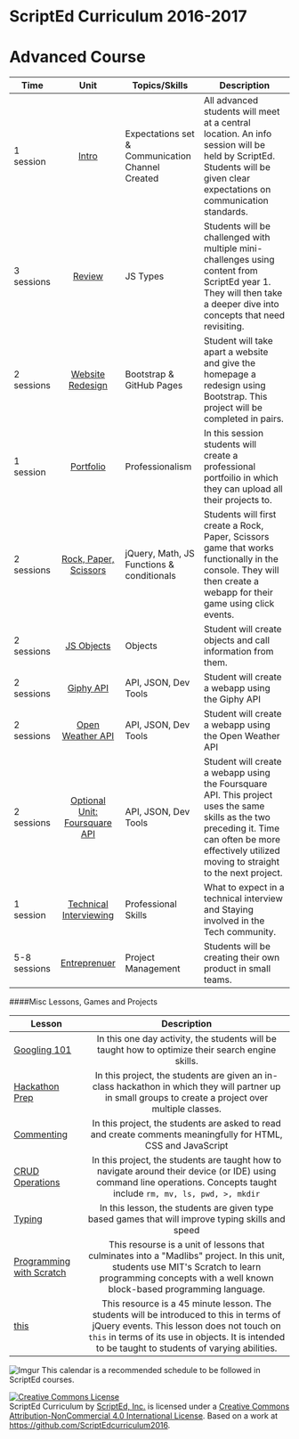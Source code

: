 # ScriptEd Curriculum 2016-2017


Advanced Course
===================

| Time  | Unit | Topics/Skills | Description |
|-------|:-------:|------|--------------|
| 1 session | [Intro](units/0-intro) | Expectations set & Communication Channel Created | All advanced students will meet at a central location. An info session will be held by ScriptEd. Students will be given clear expectations on communication standards. |
| 3 sessions| [Review](units/1-review) | JS Types| Students will be challenged with multiple mini-challenges using content from ScriptEd year 1. They will then take a deeper dive into concepts that need revisiting. |
| 2 sessions | [Website Redesign](units/2-websiteRedesign) | Bootstrap & GitHub Pages| Student will take apart a website and give the homepage a redesign using Bootstrap. This project will be completed in pairs. |
| 1 session| [Portfolio](units/3-portfolio) | Professionalism| In this session students will create a professional portfoilio in which they can upload all their projects to.|
| 2 sessions | [Rock, Paper, Scissors](units/4-RPS) | jQuery, Math, JS Functions & conditionals | Students will first create a Rock, Paper, Scissors game that works functionally in the console. They will then create a webapp for their game using click events.|
| 2 sessions | [JS Objects](units/5-JSobjects) | Objects| Student will create objects and call information from them. |
| 2 sessions | [Giphy API](units/6-giphyAPI) | API, JSON, Dev Tools| Student will create a webapp using the Giphy API|
| 2 sessions | [Open Weather API](units/7-openWeatherAPI) | API, JSON, Dev Tools| Student will create a webapp using the Open Weather API|
| 2 sessions | [Optional Unit: Foursquare API](units/opt-FoursquareAPI) | API, JSON, Dev Tools| Student will create a webapp using the Foursquare API. This project uses the same skills as the two preceding it. Time can often be more effectively utilized moving to straight to the next project. |
| 1 session| [Technical Interviewing](units/8-techInterviewing) | Professional Skills| What to expect in a technical interview and Staying involved in the Tech community. |
| 5-8 sessions | [Entreprenuer](units/9-entrepreneur) | Project Management| Students will be creating their own product in small teams. |

####Misc Lessons, Games and Projects

| Lesson | Description |
|-------|:-------:|
| [Googling 101](../miscLessons/googling101) | In this one day activity, the students will be taught how to optimize their search engine skills.|
|  [Hackathon Prep](https://docs.google.com/presentation/d/188SbubVsDb0FaDEQjokigsEAJ1Ucb1uVuJEqee819WE/edit?usp=sharing)  | In this project, the students are given an in-class hackathon in which they will partner up in small groups to create a project over multiple classes.| 
|  [Commenting](https://docs.google.com/presentation/d/1s7hDP4IZSXYTwa2vAKLHgzXgZW0gDpCPHp6JK3nqczo/edit?usp=sharing)  | In this project, the students are asked to read and create comments meaningfully for HTML, CSS and JavaScript|
|  [CRUD Operations](../miscLessons/commandLine)  | In this project, the students are taught how to navigate around their device (or IDE) using command line operations. Concepts taught include `rm, mv, ls, pwd, >, mkdir` |
|  [Typing](https://docs.google.com/presentation/d/18-1xt6VBbh5WM6afUbYJOWO2Gd9hgTaMFhZOz6gV6qc/edit?usp=sharing)  | In this lesson, the students are given type based games that will improve typing skills and speed|
|  [Programming with Scratch](../miscLessons/scratchUnit)  | This resourse is a unit of lessons that culminates into a "Madlibs" project. In this unit, students use MIT's Scratch to learn programming concepts with a well known block-based programming language.|   
|  [this](../miscLessons/this)  | This resource is a 45 minute lesson. The students will be introduced to this in terms of jQuery events. This lesson does not touch on `this` in terms of its use in objects. It is intended to be taught to students of varying abilities.|  

![Imgur](http://i.imgur.com/YGbQsnX.png)
This calendar is a recommended schedule to be followed in ScriptEd courses.

<a rel="license" href="http://creativecommons.org/licenses/by-nc/4.0/"><img alt="Creative Commons License" style="border-width:0" src="https://i.creativecommons.org/l/by-nc/4.0/88x31.png" /></a><br /><span xmlns:dct="http://purl.org/dc/terms/" property="dct:title">ScriptEd Curriculum</span> by <a xmlns:cc="http://creativecommons.org/ns#" href="https://github.com/ScriptEdcurriculum/curriculum" property="cc:attributionName" rel="cc:attributionURL">ScriptEd, Inc.</a> is licensed under a <a rel="license" href="http://creativecommons.org/licenses/by-nc/4.0/">Creative Commons Attribution-NonCommercial 4.0 International License</a>.  Based on a work at <a xmlns:dct="http://purl.org/dc/terms/" href="https://github.com/ScriptEdcurriculum/curriculum2016" rel="dct:source">https://github.com/ScriptEdcurriculum2016</a>.
